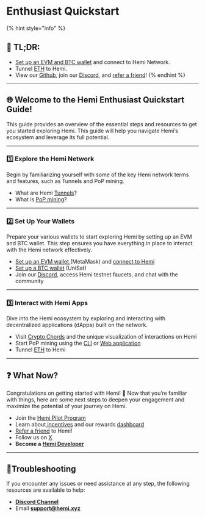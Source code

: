 # Enthusiast Quickstart

{% hint style="info" %}
## 📜 **TL;DR:**

* [Set up an EVM and BTC wallet](../../foundational-topics/wallet-support.md) and connect to Hemi Network.
* Tunnel [ETH](../../how-to-tutorials/tutorials/tunnel-eth-to-hemi.md) to Hemi.
* View our [Github](https://github.com/hemilabs), join our [Discord](https://discord.gg/hemixyz), and [refer a friend](https://points.absinthe.network/hemi/start)!
{% endhint %}

***

## 🌐 **Welcome to the Hemi Enthusiast Quickstart Guide!**&#x20;

This guide provides an overview of the essential steps and resources to get you started exploring Hemi. This guide will help you navigate Hemi’s ecosystem and leverage its full potential.

***

### 1️⃣ Explore the Hemi Network

Begin by familiarizing yourself with some of the key Hemi network terms and features, such as Tunnels and PoP mining.

* What are Hemi [Tunnels](../../foundational-topics/the-architecture/tunneling.md)?
* What is [PoP mining](../../foundational-topics/the-architecture/proof-of-proof/pop-mining.md)?

***

### 2️⃣ Set Up Your Wallets

Prepare your various wallets to start exploring Hemi by setting up an EVM and BTC wallet. This step ensures you have everything in place to interact with the Hemi network effectively.

* [Set up an EVM wallet ](../../how-to-tutorials/tutorials/metamask-wallet-setup.md)(MetaMask) and [connect to Hemi](../network-details.md)
* [Set up a BTC wallet](../../how-to-tutorials/tutorials/btc-wallet-setup/) (UniSat)
* Join our [Discord](https://discord.gg/hemixyz), access Hemi testnet faucets, and chat with the community

***

### 3️⃣ Interact with Hemi Apps

Dive into the Hemi ecosystem by exploring and interacting with decentralized applications (dApps) built on the network.&#x20;

* Visit [Crypto Chords](https://cryptochords.hemi.xyz) and the unique visualization of interactions on Hemi
* Start PoP mining using the [CLI](../../how-to-tutorials/tutorials/setup-part-1.md) or [Web application](../../how-to-tutorials/tutorials/web-based-pop-miner.md)
* Tunnel [ETH](../../how-to-tutorials/tutorials/tunnel-eth-to-hemi.md) to Hemi

***

## ❓ What Now?

Congratulations on getting started with Hemi! 🎉 Now that you’re familiar with things, here are some next steps to deepen your engagement and maximize the potential of your journey on Hemi.

* Join the [Hemi Pilot Program](../../incentives/hemi-pilot-program.md)
* Learn about[ incentives](../../incentives/incentives.md) and our rewards [dashboard](https://points.absinthe.network/hemi/start)
* [Refer a friend](https://points.absinthe.network/hemi/start) to Hemi!
* Follow us on [X](https://x.com/hemi\_xyz)
* **Become a** [**Hemi Developer**](developers.md)

***

## 📐Troubleshooting

If you encounter any issues or need assistance at any step, the following resources are available to help:

* [**Discord Channel**](https://discord.com/channels/1202677849887080508/1217860733820469298)
* Email [**support@hemi.xyz**](mailto:support@hemi.xyz)

